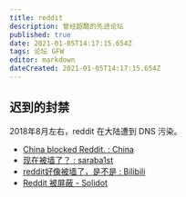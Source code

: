 ```yaml
---
title: reddit
description: 曾经超酷的先进论坛
published: true
date: 2021-01-05T14:17:15.654Z
tags: 论坛 GFW
editor: markdown
dateCreated: 2021-01-05T14:17:15.654Z
---
```


## 迟到的封禁

2018年8月左右，reddit 在大陆遭到 DNS 污染。

+ [China blocked Reddit. : China](https://web.archive.org/web/20210105141611/https://old.reddit.com/r/China/comments/9699tj/china_blocked_reddit/)
+ [现在被墙了？ : saraba1st](https://web.archive.org/web/20210105132216/https://old.reddit.com/r/saraba1st/comments/965szz/现在被墙了/)
+ [reddit好像被墙了，是不是 : Bilibili](https://web.archive.org/web/20210105141044/https://old.reddit.com/r/Bilibili/comments/99wedn/reddit好像被墙了是不是/)
+ [Reddit 被屏蔽 - Solidot](https://web.archive.org/web/20180812114511/https://www.solidot.org/story?sid=57534)
